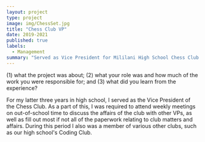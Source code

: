```yaml
---
layout: project
type: project
image: img/ChessSet.jpg
title: "Chess Club VP"
date: 2019-2021
published: true
labels:
  - Management
summary: "Served as Vice President for Mililani High School Chess Club."
---
```

(1) what the project was about; (2) what your role was and how much of the work you were responsible for; and (3) what did you learn from the experience?

For my latter three years in high school, I served as the Vice President of the Chess Club. As a part of this, I was required to attend weekly meetings on out-of-school time to discuss the affairs of the club with other VPs, as well as fill out most if not all of the paperwork relating to club matters and affairs. During this period I also was a member of various other clubs, such as our high school's Coding Club.
